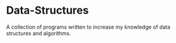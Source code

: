# Data-Structures
A collection of programs written to increase my knowledge of data structures and algorithms.
